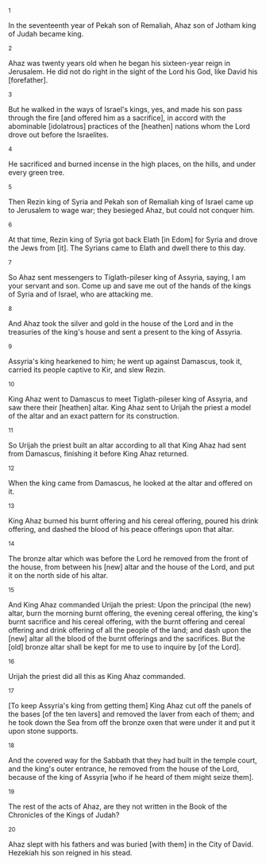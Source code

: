 <sup>1</sup> 

In the seventeenth year of Pekah son of Remaliah, Ahaz son of Jotham king of Judah became king. 

<sup>2</sup> 

Ahaz was twenty years old when he began his sixteen-year reign in Jerusalem. He did not do right in the sight of the Lord his God, like David his [forefather]. 

<sup>3</sup> 

But he walked in the ways of Israel's kings, yes, and made his son pass through the fire [and offered him as a sacrifice], in accord with the abominable [idolatrous] practices of the [heathen] nations whom the Lord drove out before the Israelites. 

<sup>4</sup> 

He sacrificed and burned incense in the high places, on the hills, and under every green tree. 

<sup>5</sup> 

Then Rezin king of Syria and Pekah son of Remaliah king of Israel came up to Jerusalem to wage war; they besieged Ahaz, but could not conquer him. 

<sup>6</sup> 

At that time, Rezin king of Syria got back Elath [in Edom] for Syria and drove the Jews from [it]. The Syrians came to Elath and dwell there to this day. 

<sup>7</sup> 

So Ahaz sent messengers to Tiglath-pileser king of Assyria, saying, I am your servant and son. Come up and save me out of the hands of the kings of Syria and of Israel, who are attacking me. 

<sup>8</sup> 

And Ahaz took the silver and gold in the house of the Lord and in the treasuries of the king's house and sent a present to the king of Assyria. 

<sup>9</sup> 

Assyria's king hearkened to him; he went up against Damascus, took it, carried its people captive to Kir, and slew Rezin. 

<sup>10</sup> 

King Ahaz went to Damascus to meet Tiglath-pileser king of Assyria, and saw there their [heathen] altar. King Ahaz sent to Urijah the priest a model of the altar and an exact pattern for its construction. 

<sup>11</sup> 

So Urijah the priest built an altar according to all that King Ahaz had sent from Damascus, finishing it before King Ahaz returned. 

<sup>12</sup> 

When the king came from Damascus, he looked at the altar and offered on it. 

<sup>13</sup> 

King Ahaz burned his burnt offering and his cereal offering, poured his drink offering, and dashed the blood of his peace offerings upon that altar. 

<sup>14</sup> 

The bronze altar which was before the Lord he removed from the front of the house, from between his [new] altar and the house of the Lord, and put it on the north side of his altar. 

<sup>15</sup> 

And King Ahaz commanded Urijah the priest: Upon the principal (the new) altar, burn the morning burnt offering, the evening cereal offering, the king's burnt sacrifice and his cereal offering, with the burnt offering and cereal offering and drink offering of all the people of the land; and dash upon the [new] altar all the blood of the burnt offerings and the sacrifices. But the [old] bronze altar shall be kept for me to use to inquire by [of the Lord]. 

<sup>16</sup> 

Urijah the priest did all this as King Ahaz commanded. 

<sup>17</sup> 

[To keep Assyria's king from getting them] King Ahaz cut off the panels of the bases [of the ten lavers] and removed the laver from each of them; and he took down the Sea from off the bronze oxen that were under it and put it upon stone supports. 

<sup>18</sup> 

And the covered way for the Sabbath that they had built in the temple court, and the king's outer entrance, he removed from the house of the Lord, because of the king of Assyria [who if he heard of them might seize them]. 

<sup>19</sup> 

The rest of the acts of Ahaz, are they not written in the Book of the Chronicles of the Kings of Judah? 

<sup>20</sup> 

Ahaz slept with his fathers and was buried [with them] in the City of David. Hezekiah his son reigned in his stead.